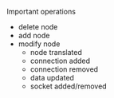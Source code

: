Important operations

- delete node
- add node
- modify node
  - node translated
  - connection added
  - connection removed
  - data updated
  - socket added/removed
